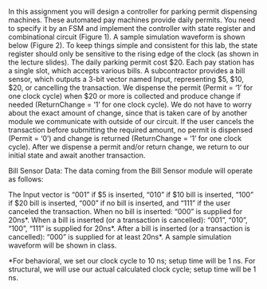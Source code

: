 In this assignment you will design a controller for parking permit dispensing machines. These automated pay machines provide daily permits. You need to specify it by an FSM and implement the controller with state register and combinational circuit (Figure 1). A sample simulation waveform is shown below (Figure 2). To keep things simple and consistent for this lab, the state register should only be sensitive to the rising edge of the clock (as shown in the lecture slides). The daily parking permit cost $20. Each pay station has a single slot, which accepts various bills. A subcontractor provides a bill sensor, which outputs a 3-bit vector named Input, representing $5, $10, $20, or cancelling the transaction. We dispense the permit (Permit = ‘1’ for one clock cycle) when $20 or more is collected and produce change if needed (ReturnChange = ‘1’ for one clock cycle). We do not have to worry about the exact amount of change, since that is taken care of by another module we communicate with outside of our circuit. If the user cancels the transaction before submitting the required amount, no permit is dispensed (Permit = ‘0’) and change is returned (ReturnChange = ‘1’ for one clock cycle). After we dispense a permit and/or return change, we return to our initial state and await another transaction.


Bill Sensor Data:
The data coming from the Bill Sensor module will operate as follows:

The Input vector is “001” if $5 is inserted, “010” if $10 bill is inserted, “100” if $20 bill is inserted, “000” if no bill is inserted, and “111” if the user canceled the transaction.
When no bill is inserted: “000” is supplied for 20ns*.
When a bill is inserted (or a transaction is cancelled): “001”, “010”, “100”, “111”  is supplied for 20ns*.
After a bill is inserted (or a transaction is cancelled): “000” is supplied for at least 20ns*.
A sample simulation waveform will be shown in class.

*For behavioral, we set our clock cycle to 10 ns; setup time will be 1 ns. For structural, we will use our actual calculated clock cycle; setup time will be 1 ns.


